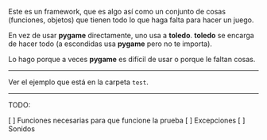 Este es un framework, que es algo así como un conjunto de cosas (funciones,
objetos) que tienen todo lo que haga falta para hacer un juego.

En vez de usar **pygame** directamente, uno usa a **toledo**. **toledo** se
encarga de hacer todo (a escondidas usa **pygame** pero no te importa).

Lo hago porque a veces **pygame** es difícil de usar o porque le faltan cosas.

-----------------------------

Ver el ejemplo que está en la carpeta `test`.

-----------------------------

TODO:

[ ] Funciones necesarias para que funcione la prueba
[ ] Excepciones
[ ] Sonidos
